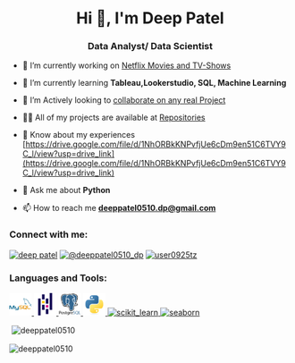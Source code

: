 <h1 align="center">Hi 👋, I'm Deep Patel</h1>
<h3 align="center">Data Analyst/ Data Scientist</h3>

- 🔭 I’m currently working on [Netflix Movies and TV-Shows](https://github.com/Deeppatel0510/Netflix_Movies_and_TV-Show_Unsupervised)

- 🌱 I’m currently learning **Tableau,Lookerstudio, SQL, Machine Learning**

- 👯 I’m Actively looking to [collaborate on any real Project](https://www.linkedin.com/in/deep-patel-b85bb0211/)

- 👨‍💻 All of my projects are available at [Repositories](https://github.com/Deeppatel0510)

- 📄 Know about my experiences [https://drive.google.com/file/d/1NhORBkKNPvfjUe6cDm9en51C6TVY9C_l/view?usp=drive_link](https://drive.google.com/file/d/1NhORBkKNPvfjUe6cDm9en51C6TVY9C_l/view?usp=drive_link)

- 💬 Ask me about **Python**

- 📫 How to reach me **deeppatel0510.dp@gmail.com**

<h3 align="left">Connect with me:</h3>
<p align="left">
<a href="https://linkedin.com/in/deep patel" target="blank"><img align="center" src="https://raw.githubusercontent.com/rahuldkjain/github-profile-readme-generator/master/src/images/icons/Social/linked-in-alt.svg" alt="deep patel" height="30" width="40" /></a>
<a href="https://www.hackerrank.com/@deeppatel0510_dp" target="blank"><img align="center" src="https://raw.githubusercontent.com/rahuldkjain/github-profile-readme-generator/master/src/images/icons/Social/hackerrank.svg" alt="@deeppatel0510_dp" height="30" width="40" /></a>
<a href="https://www.leetcode.com/user0925tz" target="blank"><img align="center" src="https://raw.githubusercontent.com/rahuldkjain/github-profile-readme-generator/master/src/images/icons/Social/leet-code.svg" alt="user0925tz" height="30" width="40" /></a>
</p>

<h3 align="left">Languages and Tools:</h3>
<p align="left"> <a href="https://www.mysql.com/" target="_blank" rel="noreferrer"> <img src="https://raw.githubusercontent.com/devicons/devicon/master/icons/mysql/mysql-original-wordmark.svg" alt="mysql" width="40" height="40"/> </a> <a href="https://pandas.pydata.org/" target="_blank" rel="noreferrer"> <img src="https://raw.githubusercontent.com/devicons/devicon/2ae2a900d2f041da66e950e4d48052658d850630/icons/pandas/pandas-original.svg" alt="pandas" width="40" height="40"/> </a> <a href="https://www.postgresql.org" target="_blank" rel="noreferrer"> <img src="https://raw.githubusercontent.com/devicons/devicon/master/icons/postgresql/postgresql-original-wordmark.svg" alt="postgresql" width="40" height="40"/> </a> <a href="https://www.python.org" target="_blank" rel="noreferrer"> <img src="https://raw.githubusercontent.com/devicons/devicon/master/icons/python/python-original.svg" alt="python" width="40" height="40"/> </a> <a href="https://scikit-learn.org/" target="_blank" rel="noreferrer"> <img src="https://upload.wikimedia.org/wikipedia/commons/0/05/Scikit_learn_logo_small.svg" alt="scikit_learn" width="40" height="40"/> </a> <a href="https://seaborn.pydata.org/" target="_blank" rel="noreferrer"> <img src="https://seaborn.pydata.org/_images/logo-mark-lightbg.svg" alt="seaborn" width="40" height="40"/> </a> </p>

<p>&nbsp;<img align="center" src="https://github-readme-stats.vercel.app/api?username=deeppatel0510&show_icons=true&locale=en" alt="deeppatel0510" /></p>

<p><img align="center" src="https://github-readme-streak-stats.herokuapp.com/?user=deeppatel0510&" alt="deeppatel0510" /></p>
